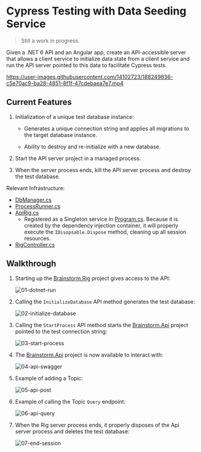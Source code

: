 # Cypress Testing with Data Seeding Service

> Still a work in progress.

Given a .NET 6 API and an Angular app, create an API-accessible server that allows a client service to initialize data state from a client service and run the API server pointed to this data to facilitate Cypress tests.

https://user-images.githubusercontent.com/14102723/188249836-c5e70ac9-ba28-4851-8f1f-47cdebaea7e7.mp4

## Current Features

1. Initialization of a unique test database instance:
    * Generates a unique connection string and applies all migrations to the target database instance.

    * Ability to destroy and re-initialize with a new database.

2. Start the API server project in a managed process.

3. When the server process ends, kill the API server process and destroy the test database.

Relevant Infrastructure:

* [DbManager.cs](./server/Brainstorm.Data/DbManager.cs)
* [ProcessRunner.cs](./server/Brainstorm.Rig/Services/ProcessRunner.cs)
* [ApiRig.cs](./server/Brainstorm.Rig/Services/ApiRig.cs)
    * Registered as a Singleton service in [Program.cs](./server/Brainstorm.Rig/Program.cs#L34). Because it is created by the dependency injection container, it will properly execute the `IDisopsable.Dispose` method, cleaning up all session resources.
* [RigController.cs](./server/Brainstorm.Rig/Controllers/RigController.cs)

## Walkthrough

1. Starting up the [Brainstorm.Rig](./server/Brainstorm.Rig) project gives access to the API:  

    ![01-dotnet-run](https://user-images.githubusercontent.com/14102723/185768597-417e5772-4f65-48f7-8d88-29f79b054ce3.png)

2. Calling the `InitializeDatabase` API method generates the test database:

    ![02-initialize-database](https://user-images.githubusercontent.com/14102723/185768718-94114c04-75d1-44dd-94df-58211a09f2ba.png)

3. Calling the `StartProcess` API method starts the [Brainstorm.Api](./server/Brainstorm.Api) project pointed to the test connection string:

    ![03-start-process](https://user-images.githubusercontent.com/14102723/185768726-bd39b80e-d31e-44a4-aff9-72e467c7ad8e.png)

4. The [Brainstorm.Api](./server/Brainstorm.Api) project is now available to interact with:

    ![04-api-swagger](https://user-images.githubusercontent.com/14102723/185768760-a2a06e10-6155-43ea-865b-7c11d889eca8.png)

5. Example of adding a Topic:

    ![05-api-post](https://user-images.githubusercontent.com/14102723/185768775-c7f986f3-86a0-49c1-a6b6-fc309e9eb086.png)

6. Example of calling the Topic `Query` endpoint:

    ![06-api-query](https://user-images.githubusercontent.com/14102723/185768787-ecd435a3-6f6f-43c2-800a-f7f723eb11ac.png)

7. When the Rig server process ends, it properly disposes of the Api server process and deletes the test database:

    ![07-end-session](https://user-images.githubusercontent.com/14102723/185768797-09ff7527-53a8-4bb4-8c74-fca5d47a969c.png)
